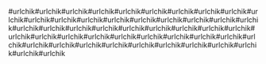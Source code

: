 #urlchik#urlchik#urlchik#urlchik#urlchik#urlchik#urlchik#urlchik#urlchik#urlchik#urlchik#urlchik#urlchik#urlchik#urlchik#urlchik#urlchik#urlchik#urlchik#urlchik#urlchik#urlchik#urlchik#urlchik#urlchik#urlchik#urlchik#urlchik#urlchik#urlchik#urlchik#urlchik#urlchik#urlchik#urlchik#urlchik#urlchik#urlchik#urlchik#urlchik#urlchik#urlchik#urlchik#urlchik#urlchik#urlchik#urlchik#urlchik#urlchik